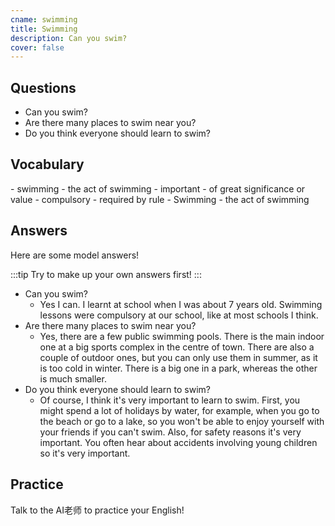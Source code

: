 ```yaml
---
cname: swimming
title: Swimming
description: Can you swim?
cover: false
---
```

<banner></banner>

## Questions

- Can you swim?
- Are there many places to swim near you?
- Do you think everyone should learn to swim?

## Vocabulary

<vocab-list>
- swimming
  - the act of swimming
- important
  - of great significance or value
- compulsory
  - required by rule
- Swimming
  - the act of swimming

<!-- blank -->

</vocab-list>

## Answers
Here are some model answers!

:::tip
Try to make up your own answers first!
:::

- Can you swim?
  - Yes I can. I learnt at school when I was about 7 years old. Swimming lessons were compulsory at our school, like at most schools I think.
- Are there many places to swim near you?
  - Yes, there are a few public swimming pools. There is the main indoor one at a big sports complex in the centre of town. There are also a couple of outdoor ones, but you can only use them in summer, as it is too cold in winter. There is a big one in a park, whereas the other is much smaller.
- Do you think everyone should learn to swim?
  - Of course, I think it&#39;s very important to learn to swim. First, you might spend a lot of holidays by water, for example, when you go to the beach or go to a lake, so you won&#39;t be able to enjoy yourself with your friends if you can&#39;t swim. Also, for safety reasons it&#39;s very important. You often hear about accidents involving young children so it&#39;s very important.

## Practice
Talk to the AI老师 to practice your English!
<qrfooter></qrfooter>




